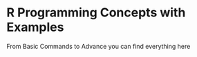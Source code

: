 # R Programming Concepts with Examples

From Basic Commands to Advance you can find everything here 
